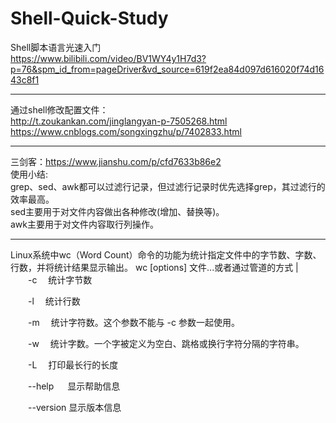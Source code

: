 # Shell-Quick-Study
Shell脚本语言光速入门<br />
https://www.bilibili.com/video/BV1WY4y1H7d3?p=76&spm_id_from=pageDriver&vd_source=619f2ea84d097d616020f74d1643c8f1

----

通过shell修改配置文件：<br />
http://t.zoukankan.com/jinglangyan-p-7505268.html<br />
https://www.cnblogs.com/songxingzhu/p/7402833.html<br />

----

三剑客：https://www.jianshu.com/p/cfd7633b86e2 <br />
使用小结:<br />
grep、sed、awk都可以过滤行记录，但过滤行记录时优先选择grep，其过滤行的效率最高。<br />
sed主要用于对文件内容做出各种修改(增加、替换等)。<br />
awk主要用于对文件内容取行列操作。<br />

----

Linux系统中wc（Word Count）命令的功能为统计指定文件中的字节数、字数、行数，并将统计结果显示输出。
wc [options] 文件...或者通过管道的方式 |<br />
　　-c　  统计字节数

　　-l　   统计行数

　　-m　 统计字符数。这个参数不能与 -c 参数一起使用。

　　-w　 统计字数。一个字被定义为空白、跳格或换行字符分隔的字符串。

　　-L　 打印最长行的长度

　　--help 　  显示帮助信息

　　--version  显示版本信息
